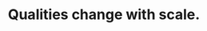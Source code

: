 ---
title: Qualities change with scale.
tags: context concepts experience inspection perception truth TMWT
---